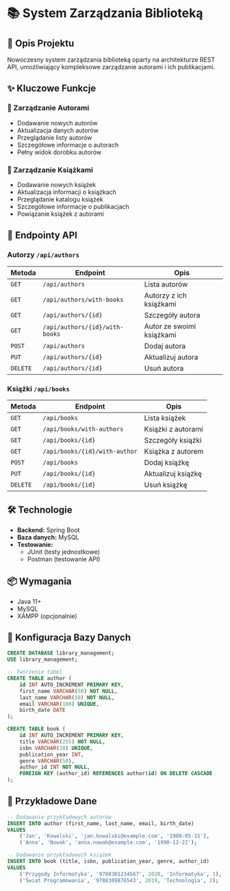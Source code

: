 # 📚 System Zarządzania Biblioteką 

## 🌟 Opis Projektu

Nowoczesny system zarządzania biblioteką oparty na architekturze REST API, umożliwiający kompleksowe zarządzanie autorami i ich publikacjami.

## ✨ Kluczowe Funkcje

### 👥 Zarządzanie Autorami
- Dodawanie nowych autorów
- Aktualizacja danych autorów
- Przeglądanie listy autorów
- Szczegółowe informacje o autorach
- Pełny widok dorobku autorów

### 📖 Zarządzanie Książkami
- Dodawanie nowych książek
- Aktualizacja informacji o książkach
- Przeglądanie katalogu książek
- Szczegółowe informacje o publikacjach
- Powiązanie książek z autorami

## 🚀 Endpointy API

### Autorzy `/api/authors`
| Metoda | Endpoint | Opis |
|--------|----------|------|
| `GET` | `/api/authors` | Lista autorów |
| `GET` | `/api/authors/with-books` | Autorzy z ich książkami |
| `GET` | `/api/authors/{id}` | Szczegóły autora |
| `GET` | `/api/authors/{id}/with-books` | Autor ze swoimi książkami |
| `POST` | `/api/authors` | Dodaj autora |
| `PUT` | `/api/authors/{id}` | Aktualizuj autora |
| `DELETE` | `/api/authors/{id}` | Usuń autora |

### Książki `/api/books`
| Metoda | Endpoint | Opis |
|--------|----------|------|
| `GET` | `/api/books` | Lista książek |
| `GET` | `/api/books/with-authors` | Książki z autorami |
| `GET` | `/api/books/{id}` | Szczegóły książki |
| `GET` | `/api/books/{id}/with-author` | Książka z autorem |
| `POST` | `/api/books` | Dodaj książkę |
| `PUT` | `/api/books/{id}` | Aktualizuj książkę |
| `DELETE` | `/api/books/{id}` | Usuń książkę |

## 🛠️ Technologie
- **Backend:** Spring Boot
- **Baza danych:** MySQL
- **Testowanie:** 
  - JUnit (testy jednostkowe)
  - Postman (testowanie API)

## 📦 Wymagania
- Java 11+
- MySQL
- XAMPP (opcjonalnie)

## 🔧 Konfiguracja Bazy Danych
```sql
CREATE DATABASE library_management;
USE library_management;

-- Tworzenie tabel
CREATE TABLE author (
    id INT AUTO_INCREMENT PRIMARY KEY,
    first_name VARCHAR(50) NOT NULL,
    last_name VARCHAR(50) NOT NULL,
    email VARCHAR(100) UNIQUE,
    birth_date DATE
);

CREATE TABLE book (
    id INT AUTO_INCREMENT PRIMARY KEY,
    title VARCHAR(255) NOT NULL,
    isbn VARCHAR(20) UNIQUE,
    publication_year INT,
    genre VARCHAR(50),
    author_id INT NOT NULL,
    FOREIGN KEY (author_id) REFERENCES author(id) ON DELETE CASCADE
);
```

## 🌈 Przykładowe Dane
```sql
-- Dodawanie przykładowych autorów
INSERT INTO author (first_name, last_name, email, birth_date) 
VALUES 
    ('Jan', 'Kowalski', 'jan.kowalski@example.com', '1980-05-15'),
    ('Anna', 'Nowak', 'anna.nowak@example.com', '1990-12-22');

-- Dodawanie przykładowych książek
INSERT INTO book (title, isbn, publication_year, genre, author_id) 
VALUES 
    ('Przygody Informatyka', '9788301234567', 2020, 'Informatyka', 1),
    ('Świat Programowania', '9788309876543', 2019, 'Technologia', 2);
```
